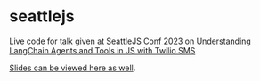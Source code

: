 # seattlejs

Live code for talk given at [SeattleJS Conf 2023](https://seattlejs.com/conf) on [Understanding LangChain Agents and Tools in JS with Twilio SMS](https://seattlejs.com/talks/langchain-agents)

[Slides can be viewed here as well](https://docs.google.com/presentation/d/1lE_e5oGZksRtBhZVUPbKnw4KJjA3dAah5mhm-lJ4agU/edit?usp=sharing).
